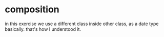 # composition
in this exercise we use a different class inside other class, as a date type basically. that's how I understood it.
